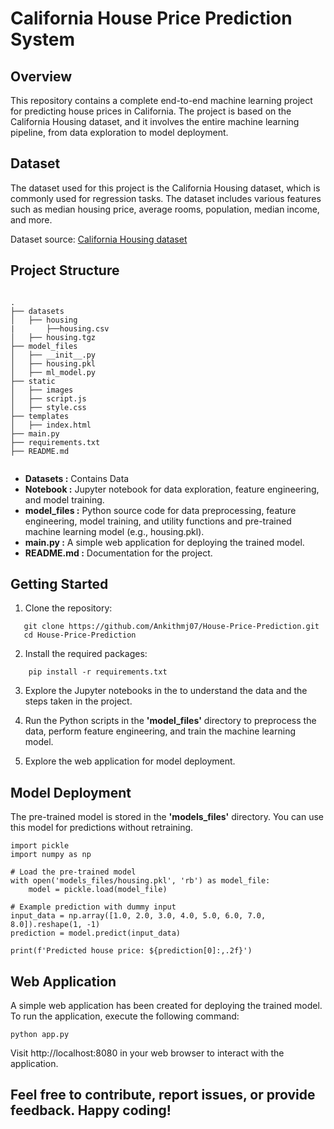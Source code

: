 # California House Price Prediction System

## Overview

This repository contains a complete end-to-end machine learning project for predicting house prices in California. The project is based on the California Housing dataset, and it involves the entire machine learning pipeline, from data exploration to model deployment.

## Dataset

The dataset used for this project is the California Housing dataset, which is commonly used for regression tasks. The dataset includes various features such as median housing price, average rooms, population, median income, and more.

Dataset source: [California Housing dataset](https://www.kaggle.com/datasets/camnugent/california-housing-prices)

## Project Structure

```

.
├── datasets
│   ├── housing
|       ├──housing.csv
│   ├── housing.tgz
├── model_files
│   ├── __init__.py
│   ├── housing.pkl
│   ├── ml_model.py
├── static
│   ├── images
│   ├── script.js
│   ├── style.css
├── templates
│   ├── index.html
├── main.py
├── requirements.txt
├── README.md


```

- **Datasets :** Contains Data
- **Notebook :** Jupyter notebook for data exploration, feature engineering, and model training.
- **model_files :** Python source code for data preprocessing, feature engineering, model training, and utility functions and pre-trained machine learning model (e.g., housing.pkl).
- **main.py :** A simple web application for deploying the trained model.
- **README.md :** Documentation for the project.

 ## Getting Started

1. Clone the repository:
 ```
    git clone https://github.com/Ankithmj07/House-Price-Prediction.git
    cd House-Price-Prediction

 ```

2. Install the required packages:
```
    pip install -r requirements.txt

```

3. Explore the Jupyter notebooks in the to understand the data and the steps taken in the project.

4. Run the Python scripts in the **'model_files'** directory to preprocess the data, perform feature engineering, and train the machine learning model.

5.  Explore the web application for model deployment.

## Model Deployment

The pre-trained model is stored in the **'models_files'** directory. You can use this model for predictions without retraining.

```
import pickle
import numpy as np

# Load the pre-trained model
with open('models_files/housing.pkl', 'rb') as model_file:
    model = pickle.load(model_file)

# Example prediction with dummy input
input_data = np.array([1.0, 2.0, 3.0, 4.0, 5.0, 6.0, 7.0, 8.0]).reshape(1, -1)
prediction = model.predict(input_data)

print(f'Predicted house price: ${prediction[0]:,.2f}')

```

## Web Application

A simple web application has been created for deploying the trained model. To run the application, execute the following command:

```
python app.py

```

Visit http://localhost:8080 in your web browser to interact with the application.

## Feel free to contribute, report issues, or provide feedback. Happy coding!
